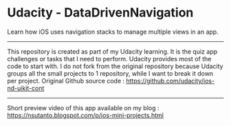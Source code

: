 # Udacity - DataDrivenNavigation
Learn how iOS uses navigation stacks to manage multiple views in an app.
*****
This repository is created as part of my Udacity learning. It is the quiz app challenges or tasks that I need to perform. Udacity provides most of the code to start with. I do not fork from the original repository because Udacity groups all the small projects to 1 repository, while I want to break it down per project. Original Github source code : https://github.com/udacity/ios-nd-uikit-cont
*****

Short preview video of this app available on my blog  : https://nsutanto.blogspot.com/p/ios-mini-projects.html

